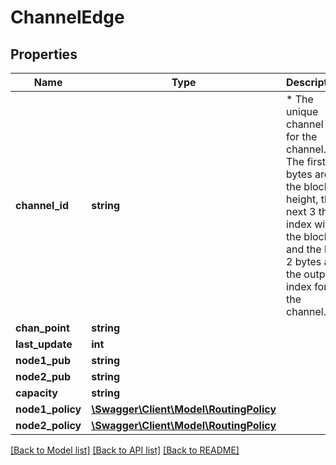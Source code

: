 # ChannelEdge

## Properties
Name | Type | Description | Notes
------------ | ------------- | ------------- | -------------
**channel_id** | **string** | * The unique channel ID for the channel. The first 3 bytes are the block height, the next 3 the index within the block, and the last 2 bytes are the output index for the channel. | [optional] 
**chan_point** | **string** |  | [optional] 
**last_update** | **int** |  | [optional] 
**node1_pub** | **string** |  | [optional] 
**node2_pub** | **string** |  | [optional] 
**capacity** | **string** |  | [optional] 
**node1_policy** | [**\Swagger\Client\Model\RoutingPolicy**](RoutingPolicy.md) |  | [optional] 
**node2_policy** | [**\Swagger\Client\Model\RoutingPolicy**](RoutingPolicy.md) |  | [optional] 

[[Back to Model list]](../README.md#documentation-for-models) [[Back to API list]](../README.md#documentation-for-api-endpoints) [[Back to README]](../README.md)



